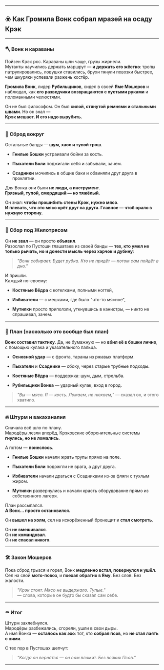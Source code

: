 
---

## ☣️ **Как Громила Вонк собрал мразей на осаду Крэк**

---

### 🪓 **Вонк и караваны**

Пойзен Крэк рос. Караваны шли чаще, грузы жирнели.  
Мутанты научились держать маршрут — **и держать его жёстко**: тропы патрулировались, ловушки ставились, брухи тянули повозки быстрее, чем шкуряки успевали разжечь костёр.

**Громила Вонк**, лидер **Рубильщиков**, сидел в своей **Яме Мошеров** и наблюдал, как **его разведчики возвращаются с пустыми руками** и поломанными челюстями.

Он не был философом. Он был **силой, стянутой ремнями и стальными швами**. Но он знал —  
**Крэк мешает. И его надо вырубить.**

---

### 🧷 **Сброд вокруг**

Остальные банды — **шум, хаос и тупой трэш**.

- **Гнилые Бошки** устраивали бойни за кость.
    
- **Пыхатели Боли** поджигали себя и забывали, зачем.
    
- **Ссадники** мочились в общие баки и обвиняли друг друга в проклятии.
    

Для Вонка они были **не люди, а инструмент**.  
**Грязный, тупой, смердящий — но тяжёлый.**

Он знал: **чтобы прошибить стены Крэк, нужно мясо.  
И плевать, что это мясо орёт друг на друга. Главное — чтоб орало в нужную сторону.**

---

### 🤝 **Сбор под Жилотрясом**

Он **не звал** — он просто **объявил**.  
Разослал по Пустоши глашатаев из своей банды — **тех, кто умел не только рычать, но и донести мысль через харчок и дубину**:

> _"Вонк собирает. Будет рубка. Кто не придёт — потом сам пойдёт в дно."_

И пришли.  
Каждый по-своему:

- **Костяные Вёдра** с котелками, полными ногтей,
    
- **Избиватели** — с мешками, где было "что-то мясное",
    
- **Мутилки** просто приползли, уткнувшись в канистры, — никто не спрашивал, зачем.
    

---

### 🔧 **План (насколько это вообще был план)**

**Вонк составил тактику**. Да, не бумажную — но **вбил её в бошки лично**, с помощью кулака и указательного пальца.

- **Основной удар** — с фронта, тараны из ржавых платформ.
    
- **Пыхатели** и **Ссадники** — сбоку, через старые трубные подходы.
    
- **Костяные Вёдра** — поддержка: шум, дым, стрельба.
    
- **Рубильщики Вонка** — ударный кулак, вход в город.
    

> _"Вы — мясо. Я — кость. Ломаем, не нюхаем,"_ — сказал он, и этого хватило.

---

### 🔥 **Штурм и вакаханалия**

Сначала всё шло по плану.  
Мародёры лезли вперёд, Крэковские оборонительные системы **гнулись, но не ломались**.

А потом — **понеслось**.

- **Гнилые Бошки** начали жрать трупы прямо на поле.
    
- **Пыхатели Боли** подожгли не врага, а друг друга.
    
- **Избиватели** начали драться с Ссадниками из-за фляги с тухлым жиром.
    
- **Мутилки** развернулись и начали красть оборудование прямо из собственного лагеря.
    

План рассыпался.  
**А Вонк… просто остановился.**

Он **вышел на холм**, сел на искорёженный бронещит и **стал смотреть**.

Он **не вмешивался**.  
Он **не командовал**.  
Он **не спасал никого**.

---

### 🛠 **Закон Мошеров**

Пока сброд грызся и горел, Вонк **медленно встал, повернулся и ушёл**.  
Сел на свой **мото-повоз**, и **поехал обратно в Яму**. Без слов. Без жалости.

> _"Крэк стоит. Мясо не выдержало. Тупые."_  
> — слова, которые он будто бы сказал сам себе.

---

### ⚰️ **Итог**

Штурм захлебнулся.  
Мародёры разбежались, сгорели, ушли в свои дыры.  
А имя Вонка — **осталось как эхо**: тот, кто **собрал псов**, но **не стал лаять с ними**.

С тех пор в Пустошах шепчут:

> _"Когда он вернётся — он сам вломит. Без всяких Псов."_

---
